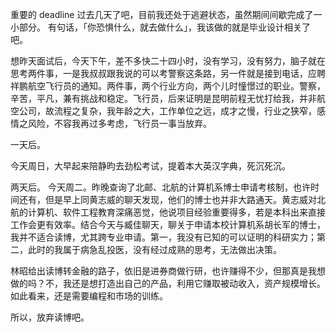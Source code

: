 重要的 deadline 过去几天了吧，目前我还处于逃避状态，虽然期间间歇完成了一小部分。
有句话，「你恐惧什么，就去做什么」，我该做的就是毕业设计相关了吧。

想昨天面试后，今天下午，差不多快二十四小时，没有学习，没有努力，脑子就在思考两件事，一是我叔叔跟我说的可以考警察这条路，另一件就是接到电话，应聘祥鹏航空飞行员的通知。两件事，两个行业方向，两个儿时憧憬过的职业。警察，辛苦，平凡，兼有挑战和稳定。飞行员，后来证明是昆明前程无忧打给我，并非航空公司，故流程之复杂，我年龄之大，工作单位之远，成才之慢，行业之狭窄，感情之风险，不容我再过多考虑，飞行员一事当放弃。

一天后。

今天周日，大早起来陪静昀去劲松考试，提着本大英汉字典，死沉死沉。

两天后。
今天周二。昨晚查询了北邮、北航的计算机系博士申请考核制，也许时间还有，但是早上同黄志威的聊天发现，他们的博士也并非大路通天。黄志威对北航的计算机、软件工程教育深痛恶觉，他说项目经验重要得多，若是本科出来直接工作会更有效率。结合今天与臧佳聊天，聊关于申请本校计算机系胡长军的博士，我并不适合读博，尤其跨专业申请。第一，我没有已知的可以证明的科研实力；第二，此时的我属于病急乱投医，没有经过成熟的思考，无法做出决策。

林昭给出读博转金融的路子，依旧是进券商做行研，也许赚得不少，但那真是我想做的吗？不，我还是想打造出自己的产品，利用它赚取被动收入，资产规模增长。如此看来，还是需要编程和市场的训练。

所以，放弃读博吧。